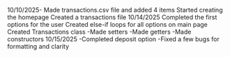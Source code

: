 10/10/2025- Made transactions.csv file and added 4 items
Started creating the homepage
Created a transactions file 
10/14/2025
Completed the first options for the user
Created else-if loops for all options on main page
Created Transactions class
-Made setters
-Made getters
-Made constructors
10/15/2025
-Completed deposit option
-Fixed a few bugs for formatting and clarity  
